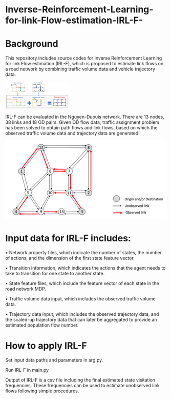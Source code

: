 # Inverse-Reinforcement-Learning-for-link-Flow-estimation-IRL-F-
# Background
This repository includes source codes for Inverse Reinforcement Learning for link Flow estimation (IRL-F), which is proposed to estimate link flows on a road network by combining traffic volume data and vehicle trajectory data.

<img src="images/figure1.png" width="200" />

IRL-F can be evaluated in the Nguyen-Dupuis network. There are 13 nodes, 38 links and 18 OD pairs. Given OD flow data, traffic assignment problem has been solved to obtain path flows and link flows, based on which the observed traffic volume data and trajectory data are generated.

![](images/figure2.png)

# Input data for IRL-F includes:
•	Network property files, which indicate the number of states, the number of actions, and the dimension of the first state feature vector.

•	Transition information, which indicates the actions that the agent needs to take to transition for one state to another state. 

•	State feature files, which include the feature vector of each state in the road network MDP. 

•	Traffic volume data input, which includes the observed traffic volume data.

•	Trajectory data input, which includes the observed trajectory data, and the scaled-up trajectory data that can later be aggregated to provide an estimated population flow number. 

# How to apply IRL-F
Set input data paths and parameters in arg.py. 

Run IRL-F in main.py

Output of IRL-F is a csv file including the final estimated state visitation frequencies. These frequencies can be used to estimate unobserved link flows following simple procedures.

